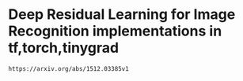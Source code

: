 # Deep Residual Learning for Image Recognition implementations in tf,torch,tinygrad
    https://arxiv.org/abs/1512.03385v1
